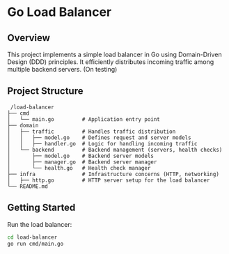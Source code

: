 # Go Load Balancer

## Overview

This project implements a simple load balancer in Go using Domain-Driven Design (DDD) principles. It efficiently distributes incoming traffic among multiple backend servers. (On testing)

## Project Structure

```
 /load-balancer
├── cmd
│   └── main.go         # Application entry point
├── domain
│   ├── traffic         # Handles traffic distribution
│   │   ├── model.go    # Defines request and server models
│   │   ├── handler.go  # Logic for handling incoming traffic
│   └── backend         # Backend management (servers, health checks)
│       ├── model.go    # Backend server models
│       ├── manager.go  # Backend server manager
│       └── health.go   # Health check manager
├── infra               # Infrastructure concerns (HTTP, networking)
│   ├── http.go         # HTTP server setup for the load balancer
└── README.md
```

## Getting Started

Run the load balancer:
   ```bash
   cd load-balancer
   go run cmd/main.go
   ```
  
